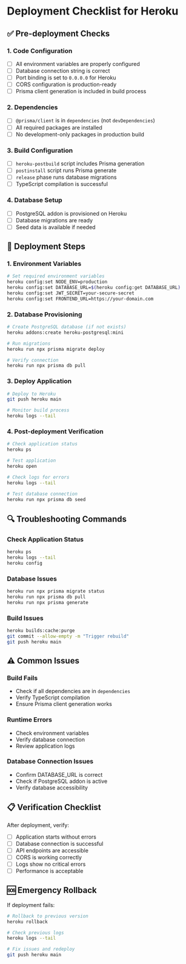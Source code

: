# Deployment Checklist for Heroku

## ✅ Pre-deployment Checks

### 1. Code Configuration
- [ ] All environment variables are properly configured
- [ ] Database connection string is correct
- [ ] Port binding is set to `0.0.0.0` for Heroku
- [ ] CORS configuration is production-ready
- [ ] Prisma client generation is included in build process

### 2. Dependencies
- [ ] `@prisma/client` is in `dependencies` (not `devDependencies`)
- [ ] All required packages are installed
- [ ] No development-only packages in production build

### 3. Build Configuration
- [ ] `heroku-postbuild` script includes Prisma generation
- [ ] `postinstall` script runs Prisma generate
- [ ] `release` phase runs database migrations
- [ ] TypeScript compilation is successful

### 4. Database Setup
- [ ] PostgreSQL addon is provisioned on Heroku
- [ ] Database migrations are ready
- [ ] Seed data is available if needed

## 🚀 Deployment Steps

### 1. Environment Variables
```bash
# Set required environment variables
heroku config:set NODE_ENV=production
heroku config:set DATABASE_URL=$(heroku config:get DATABASE_URL)
heroku config:set JWT_SECRET=your-secure-secret
heroku config:set FRONTEND_URL=https://your-domain.com
```

### 2. Database Provisioning
```bash
# Create PostgreSQL database (if not exists)
heroku addons:create heroku-postgresql:mini

# Run migrations
heroku run npx prisma migrate deploy

# Verify connection
heroku run npx prisma db pull
```

### 3. Deploy Application
```bash
# Deploy to Heroku
git push heroku main

# Monitor build process
heroku logs --tail
```

### 4. Post-deployment Verification
```bash
# Check application status
heroku ps

# Test application
heroku open

# Check logs for errors
heroku logs --tail

# Test database connection
heroku run npx prisma db seed
```

## 🔍 Troubleshooting Commands

### Check Application Status
```bash
heroku ps
heroku logs --tail
heroku config
```

### Database Issues
```bash
heroku run npx prisma migrate status
heroku run npx prisma db pull
heroku run npx prisma generate
```

### Build Issues
```bash
heroku builds:cache:purge
git commit --allow-empty -m "Trigger rebuild"
git push heroku main
```

## ⚠️ Common Issues

### Build Fails
- Check if all dependencies are in `dependencies`
- Verify TypeScript compilation
- Ensure Prisma client generation works

### Runtime Errors
- Check environment variables
- Verify database connection
- Review application logs

### Database Connection Issues
- Confirm DATABASE_URL is correct
- Check if PostgreSQL addon is active
- Verify database accessibility

## 📋 Verification Checklist

After deployment, verify:
- [ ] Application starts without errors
- [ ] Database connection is successful
- [ ] API endpoints are accessible
- [ ] CORS is working correctly
- [ ] Logs show no critical errors
- [ ] Performance is acceptable

## 🆘 Emergency Rollback

If deployment fails:
```bash
# Rollback to previous version
heroku rollback

# Check previous logs
heroku logs --tail

# Fix issues and redeploy
git push heroku main
``` 